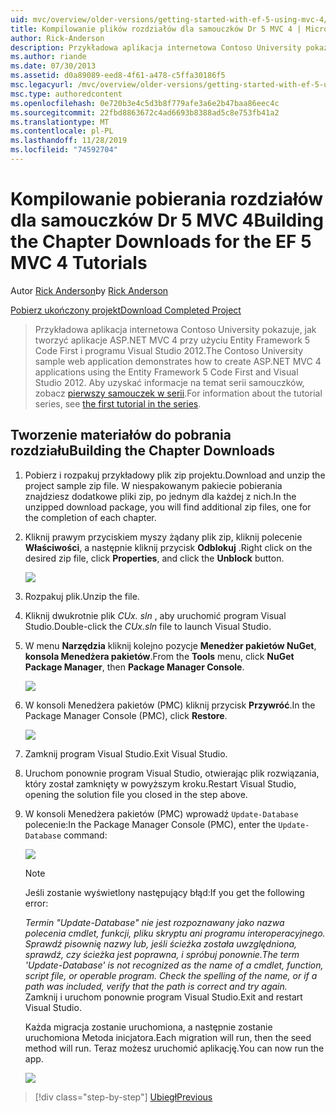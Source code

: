 ```yaml
---
uid: mvc/overview/older-versions/getting-started-with-ef-5-using-mvc-4/building-the-ef5-mvc4-chapter-downloads
title: Kompilowanie plików rozdziałów dla samouczków Dr 5 MVC 4 | Microsoft Docs
author: Rick-Anderson
description: Przykładowa aplikacja internetowa Contoso University pokazuje, jak tworzyć aplikacje ASP.NET MVC 4 przy użyciu Code First Entity Framework 5 i programu Visual Studio...
ms.author: riande
ms.date: 07/30/2013
ms.assetid: d0a89089-eed8-4f61-a478-c5ffa30186f5
msc.legacyurl: /mvc/overview/older-versions/getting-started-with-ef-5-using-mvc-4/building-the-ef5-mvc4-chapter-downloads
msc.type: authoredcontent
ms.openlocfilehash: 0e720b3e4c5d3b8f779afe3a6e2b47baa86eec4c
ms.sourcegitcommit: 22fbd8863672c4ad6693b8388ad5c8e753fb41a2
ms.translationtype: MT
ms.contentlocale: pl-PL
ms.lasthandoff: 11/28/2019
ms.locfileid: "74592704"
---
```

# <a name="building-the-chapter-downloads-for-the-ef-5-mvc-4-tutorials"></a><span data-ttu-id="96c85-103">Kompilowanie pobierania rozdziałów dla samouczków Dr 5 MVC 4</span><span class="sxs-lookup"><span data-stu-id="96c85-103">Building the Chapter Downloads for the EF 5 MVC 4 Tutorials</span></span>

<span data-ttu-id="96c85-104">Autor [Rick Anderson]((https://twitter.com/RickAndMSFT))</span><span class="sxs-lookup"><span data-stu-id="96c85-104">by [Rick Anderson]((https://twitter.com/RickAndMSFT))</span></span>

[<span data-ttu-id="96c85-105">Pobierz ukończony projekt</span><span class="sxs-lookup"><span data-stu-id="96c85-105">Download Completed Project</span></span>](https://code.msdn.microsoft.com/Getting-Started-with-dd0e2ed8)

> <span data-ttu-id="96c85-106">Przykładowa aplikacja internetowa Contoso University pokazuje, jak tworzyć aplikacje ASP.NET MVC 4 przy użyciu Entity Framework 5 Code First i programu Visual Studio 2012.</span><span class="sxs-lookup"><span data-stu-id="96c85-106">The Contoso University sample web application demonstrates how to create ASP.NET MVC 4 applications using the Entity Framework 5 Code First and Visual Studio 2012.</span></span> <span data-ttu-id="96c85-107">Aby uzyskać informacje na temat serii samouczków, zobacz [pierwszy samouczek w serii](creating-an-entity-framework-data-model-for-an-asp-net-mvc-application.md).</span><span class="sxs-lookup"><span data-stu-id="96c85-107">For information about the tutorial series, see [the first tutorial in the series](creating-an-entity-framework-data-model-for-an-asp-net-mvc-application.md).</span></span>

## <a name="building-the-chapter-downloads"></a><span data-ttu-id="96c85-108">Tworzenie materiałów do pobrania rozdziału</span><span class="sxs-lookup"><span data-stu-id="96c85-108">Building the Chapter Downloads</span></span>

1. <span data-ttu-id="96c85-109">Pobierz i rozpakuj przykładowy plik zip projektu.</span><span class="sxs-lookup"><span data-stu-id="96c85-109">Download and unzip the  project sample zip file.</span></span> <span data-ttu-id="96c85-110">W niespakowanym pakiecie pobierania znajdziesz dodatkowe pliki zip, po jednym dla każdej z nich.</span><span class="sxs-lookup"><span data-stu-id="96c85-110">In the unzipped download package, you will find additional zip files, one for the completion of each chapter.</span></span>
2. <span data-ttu-id="96c85-111">Kliknij prawym przyciskiem myszy żądany plik zip, kliknij polecenie **Właściwości**, a następnie kliknij przycisk **Odblokuj** .</span><span class="sxs-lookup"><span data-stu-id="96c85-111">Right click on the desired zip file, click **Properties**, and click the **Unblock** button.</span></span>  
  
    ![](building-the-ef5-mvc4-chapter-downloads/_static/image1.png)
3. <span data-ttu-id="96c85-112">Rozpakuj plik.</span><span class="sxs-lookup"><span data-stu-id="96c85-112">Unzip the file.</span></span>
4. <span data-ttu-id="96c85-113">Kliknij dwukrotnie plik *CUx. sln* , aby uruchomić program Visual Studio.</span><span class="sxs-lookup"><span data-stu-id="96c85-113">Double-click the *CUx.sln* file to launch Visual Studio.</span></span>
5. <span data-ttu-id="96c85-114">W menu **Narzędzia** kliknij kolejno pozycje **Menedżer pakietów NuGet**, **konsola Menedżera pakietów**.</span><span class="sxs-lookup"><span data-stu-id="96c85-114">From the **Tools** menu, click **NuGet Package Manager**, then **Package Manager Console**.</span></span>  
  
    ![](building-the-ef5-mvc4-chapter-downloads/_static/image2.png)
6. <span data-ttu-id="96c85-115">W konsoli Menedżera pakietów (PMC) kliknij przycisk **Przywróć**.</span><span class="sxs-lookup"><span data-stu-id="96c85-115">In the Package Manager Console (PMC), click **Restore**.</span></span>  
  
    ![](building-the-ef5-mvc4-chapter-downloads/_static/image3.png)
7. <span data-ttu-id="96c85-116">Zamknij program Visual Studio.</span><span class="sxs-lookup"><span data-stu-id="96c85-116">Exit Visual Studio.</span></span>
8. <span data-ttu-id="96c85-117">Uruchom ponownie program Visual Studio, otwierając plik rozwiązania, który został zamknięty w powyższym kroku.</span><span class="sxs-lookup"><span data-stu-id="96c85-117">Restart Visual Studio, opening the solution file you closed in the step above.</span></span>
9. <span data-ttu-id="96c85-118">W konsoli Menedżera pakietów (PMC) wprowadź `Update-Database` polecenie:</span><span class="sxs-lookup"><span data-stu-id="96c85-118">In the Package Manager Console (PMC), enter the `Update-Database` command:</span></span>  
  
    ![](building-the-ef5-mvc4-chapter-downloads/_static/image4.png)  

    > [!NOTE]
    > <span data-ttu-id="96c85-119">Jeśli zostanie wyświetlony następujący błąd:</span><span class="sxs-lookup"><span data-stu-id="96c85-119">If you get the following error:</span></span>  
    >   
    >  <span data-ttu-id="96c85-120">*Termin "Update-Database" nie jest rozpoznawany jako nazwa polecenia cmdlet, funkcji, pliku skryptu ani programu interoperacyjnego. Sprawdź pisownię nazwy lub, jeśli ścieżka została uwzględniona, sprawdź, czy ścieżka jest poprawna, i spróbuj ponownie.*</span><span class="sxs-lookup"><span data-stu-id="96c85-120">*The term 'Update-Database' is not recognized as the name of a cmdlet, function, script file, or operable program. Check the spelling of the name, or if a path was included, verify that the path is correct and try again.*</span></span>  
    > <span data-ttu-id="96c85-121">Zamknij i uruchom ponownie program Visual Studio.</span><span class="sxs-lookup"><span data-stu-id="96c85-121">Exit and restart Visual Studio.</span></span>

    <span data-ttu-id="96c85-122">Każda migracja zostanie uruchomiona, a następnie zostanie uruchomiona Metoda inicjatora.</span><span class="sxs-lookup"><span data-stu-id="96c85-122">Each migration will run, then the seed method will run.</span></span> <span data-ttu-id="96c85-123">Teraz możesz uruchomić aplikację.</span><span class="sxs-lookup"><span data-stu-id="96c85-123">You can now run the app.</span></span>

    ![](building-the-ef5-mvc4-chapter-downloads/_static/image5.png)

> [!div class="step-by-step"]
> [<span data-ttu-id="96c85-124">Ubiegł</span><span class="sxs-lookup"><span data-stu-id="96c85-124">Previous</span></span>](advanced-entity-framework-scenarios-for-an-mvc-web-application.md)
